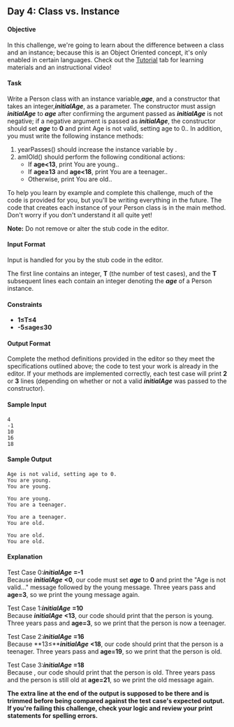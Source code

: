 ## Day 4: Class vs. Instance
#### Objective
In this challenge, we're going to learn about the difference between a class and an instance; because this is an Object Oriented concept, it's only enabled in certain languages. Check out the [Tutorial](https://www.hackerrank.com/challenges/30-class-vs-instance/tutorial) tab for learning materials and an instructional video!

#### Task
Write a Person class with an instance variable,***age***, and a constructor that takes an integer,***initialAge***, as a parameter. The constructor must assign ***initialAge*** to ***age*** after confirming the argument passed as ***initialAge*** is not negative; if a negative argument is passed as ***initialAge***, the constructor should set ***age*** to **0** and print Age is not valid, setting age to 0.. In addition, you must write the following instance methods:

1. yearPasses() should increase the  instance variable by .
2. amIOld() should perform the following conditional actions:
	* If **age<13**, print You are young..
	* If **age≥13** and **age<18**, print You are a teenager..
	* Otherwise, print You are old..

To help you learn by example and complete this challenge, much of the code is provided for you, but you'll be writing everything in the future. The code that creates each instance of your Person class is in the main method. Don't worry if you don't understand it all quite yet!<br/>

**Note:** Do not remove or alter the stub code in the editor.

#### Input Format

Input is handled for you by the stub code in the editor.<br/>

The first line contains an integer, **T** (the number of test cases), and the **T** subsequent lines each contain an integer denoting the ***age*** of a Person instance.

#### Constraints
* **1≤T≤4**
* **-5≤age≤30**
#### Output Format

Complete the method definitions provided in the editor so they meet the specifications outlined above; the code to test your work is already in the editor. If your methods are implemented correctly, each test case will print **2** or **3** lines (depending on whether or not a valid ***initialAge*** was passed to the constructor).

#### Sample Input

	4
	-1
	10
	16
	18
#### Sample Output

	Age is not valid, setting age to 0.
	You are young.
	You are young.

	You are young.
	You are a teenager.

	You are a teenager.
	You are old.

	You are old.
	You are old.
#### Explanation

Test Case 0:***initialAge*** **=-1** <br/>
Because ***initialAge*** **<0**, our code must set ***age*** to **0** and print the "Age is not valid..." message followed by the young message. Three years pass and **age=3**, so we print the young message again.<br/>

Test Case 1:***initialAge*** **=10** <br/>
Because ***initialAge*** **<13**, our code should print that the person is young. Three years pass and **age=3**, so we print that the person is now a teenager.<br/>	

Test Case 2:***initialAge*** **=16**<br/>
Because **13≤*****initialAge*** **<18**, our code should print that the person is a teenager. Three years pass and **age=19**, so we print that the person is old.<br/>

Test Case 3:***initialAge*** **=18**<br/> 
Because , our code should print that the person is old. Three years pass and the person is still old at **age=21**, so we print the old message again.<br/>

**The extra line at the end of the output is supposed to be there and is trimmed before being compared against the test case's expected output. If you're failing this challenge, check your logic and review your print statements for spelling errors.**
